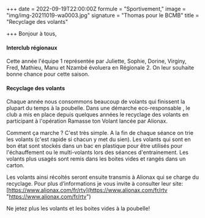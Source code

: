 +++
date = 2022-09-19T22:00:00Z
formule = "Sportivement,"
image = "img/img-20211019-wa0003.jpg"
signature = "Thomas pour le BCMB"
title = "Recyclage des volants"

+++
Bonjour à tous,

#### Interclub régionaux

Cette année l'équipe 1 représentée par Juliette, Sophie, Dorine, Virginy, Fred, Mathieu, Manu et Nzambé évoluera en Régionale 2. On leur souhaite bonne chance pour cette saison.

#### Recyclage des volants

Chaque année nous consommons beaucoup de volants qui finissent la plupart du temps à la poubelle. Dans une démarche eco-responsable , le club a mis en place depuis quelques années le recyclage des volants en participant à l'opération Ramasse ton Volant lancée par Alionax.

Comment ça marche ? C'est très simple. A la fin de chaque séance on trie les volants (c'est rapide si chacun y met du sien). Les volants qui sont en bon état sont stockés dans un bac en plastique pour être utilisés pour l'échauffement ou le multi-volants lors des séances d'entrainement. Les volants plus usagés sont remis dans les boites vides et rangés dans un carton.

Les volants ainsi récoltés seront ensuite transmis à Alionax qui se charge du recyclage. Pour plus d’informations je vous invite à consulter leur site:  
[https://www.alionax.com/fr/rtv](https://www.alionax.com/fr/rtv "https://www.alionax.com/fr/rtv")

Ne jetez plus les volants et les boites vides à la poubelle!